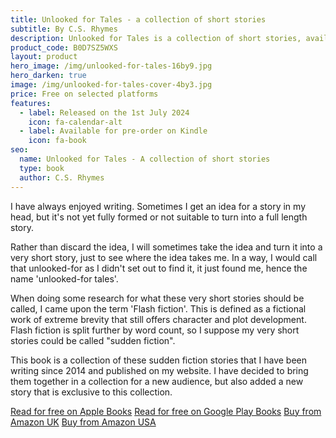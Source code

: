 ```yaml
---
title: Unlooked for Tales - a collection of short stories
subtitle: By C.S. Rhymes
description: Unlooked for Tales is a collection of short stories, available on Amazon Kindle
product_code: B0D7SZ5WXS
layout: product
hero_image: /img/unlooked-for-tales-16by9.jpg
hero_darken: true
image: /img/unlooked-for-tales-cover-4by3.jpg
price: Free on selected platforms
features:
  - label: Released on the 1st July 2024
    icon: fa-calendar-alt
  - label: Available for pre-order on Kindle
    icon: fa-book
seo:
  name: Unlooked for Tales - A collection of short stories
  type: book
  author: C.S. Rhymes
---
```


I have always enjoyed writing. Sometimes I get an idea for a story in my head, but it's not yet fully formed or not suitable to turn into a full length story.

Rather than discard the idea, I will sometimes take the idea and turn it into a very short story, just to see where the idea takes me. In a way, I would call that unlooked-for as I didn't set out to find it, it just found me, hence the name 'unlooked-for tales'.

When doing some research for what these very short stories should be called, I came upon the term 'Flash fiction'. This is defined as a fictional work of extreme brevity that still offers character and plot development. Flash fiction is split further by word count, so I suppose my very short stories could be called "sudden fiction".

This book is a collection of these sudden fiction stories that I have been writing since 2014 and published on my website. I have decided to bring them together in a collection for a new audience, but also added a new story that is exclusive to this collection.

<div class="buttons is-centered">
<a href="https://books.apple.com/gb/book/unlooked-for-tales/id6504717447" class="button is-info" target="_blank">Read for free on Apple Books</a>
<a href="https://play.google.com/store/books/details/C_S_Rhymes_Unlooked_for_Tales?id=xsoSEQAAQBAJ&hl=en_GB" class="button is-info" target="_blank">Read for free on Google Play Books</a>
<a href="https://www.amazon.co.uk/dp/B0D7SZ5WXS" class="button is-info" target="_blank">Buy from Amazon UK</a>
<a href="https://www.amazon.com/dp/B0D7SZ5WXS" class="button is-info" target="_blank">Buy from Amazon USA</a>

</div>
